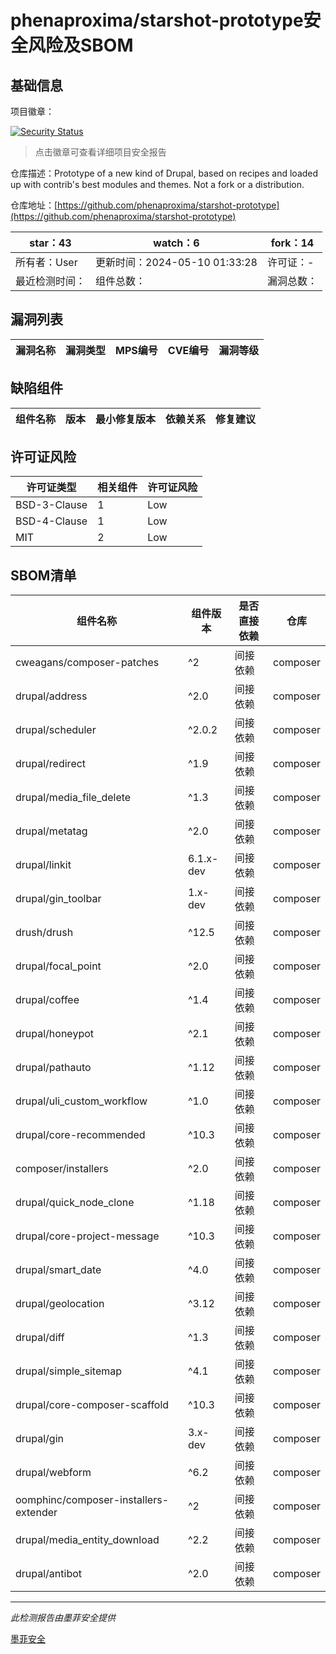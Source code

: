 # phenaproxima/starshot-prototype安全风险及SBOM

## 基础信息

项目徽章：

[![Security Status](https://www.murphysec.com/platform3/v31/badge/1788642696265134080.svg)](https://www.murphysec.com/console/report/1788642662131888128/1788642696265134080)

> 点击徽章可查看详细项目安全报告

仓库描述：Prototype of a new kind of Drupal, based on recipes and loaded up with contrib's best modules and themes. Not a fork or a distribution.

仓库地址：[https://github.com/phenaproxima/starshot-prototype](https://github.com/phenaproxima/starshot-prototype)

| star：43 | watch：6 | fork：14 |
| ----------- | -------------- | ------------ |
| 所有者：User | 更新时间：2024-05-10 01:33:28 | 许可证：- |
| 最近检测时间： | 组件总数： | 漏洞总数： |




## 漏洞列表

| 漏洞名称 | 漏洞类型 | MPS编号 | CVE编号 | 漏洞等级 |
| ------- | ------ | ------- | ------ | ----- |





## 缺陷组件

| 组件名称 | 版本 | 最小修复版本 | 依赖关系 | 修复建议 |
| -------- | ---- | ------------ | -------- | -------- |





## 许可证风险

| 许可证类型 | 相关组件 | 许可证风险 |
| ---------- | -------- | ---------- |
|BSD-3-Clause|1|Low|
|BSD-4-Clause|1|Low|
|MIT|2|Low|




## SBOM清单

| 组件名称 | 组件版本 | 是否直接依赖 | 仓库 |
| -------- | -------- | ------------ | ---- |
|cweagans/composer-patches|^2|间接依赖|composer|
|drupal/address|^2.0|间接依赖|composer|
|drupal/scheduler|^2.0.2|间接依赖|composer|
|drupal/redirect|^1.9|间接依赖|composer|
|drupal/media_file_delete|^1.3|间接依赖|composer|
|drupal/metatag|^2.0|间接依赖|composer|
|drupal/linkit|6.1.x-dev|间接依赖|composer|
|drupal/gin_toolbar|1.x-dev|间接依赖|composer|
|drush/drush|^12.5|间接依赖|composer|
|drupal/focal_point|^2.0|间接依赖|composer|
|drupal/coffee|^1.4|间接依赖|composer|
|drupal/honeypot|^2.1|间接依赖|composer|
|drupal/pathauto|^1.12|间接依赖|composer|
|drupal/uli_custom_workflow|^1.0|间接依赖|composer|
|drupal/core-recommended|^10.3|间接依赖|composer|
|composer/installers|^2.0|间接依赖|composer|
|drupal/quick_node_clone|^1.18|间接依赖|composer|
|drupal/core-project-message|^10.3|间接依赖|composer|
|drupal/smart_date|^4.0|间接依赖|composer|
|drupal/geolocation|^3.12|间接依赖|composer|
|drupal/diff|^1.3|间接依赖|composer|
|drupal/simple_sitemap|^4.1|间接依赖|composer|
|drupal/core-composer-scaffold|^10.3|间接依赖|composer|
|drupal/gin|3.x-dev|间接依赖|composer|
|drupal/webform|^6.2|间接依赖|composer|
|oomphinc/composer-installers-extender|^2|间接依赖|composer|
|drupal/media_entity_download|^2.2|间接依赖|composer|
|drupal/antibot|^2.0|间接依赖|composer|


------

*此检测报告由墨菲安全提供*

[墨菲安全](www.murphysec.com)